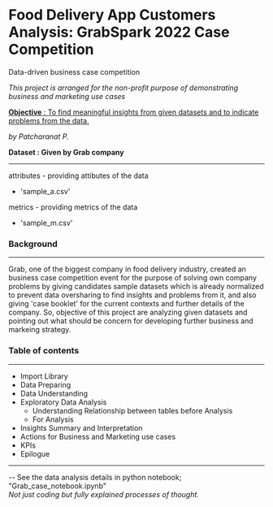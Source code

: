 # Food Delivery App Customers Analysis: GrabSpark 2022 Case Competition
Data-driven business case competition

*This project is arranged for the non-profit purpose of demonstrating business and marketing use cases*

<u><b>Objective</b> : To find meaningful insights from given datasets and to indicate problems from the data.</u><br>

*by Patcharanat P.*<br>

**Dataset : Given by Grab company**<br>

---

attributes - providing attibutes of the data
* 'sample_a.csv'<br>

metrics - providing metrics of the data
* 'sample_m.csv'<br>

### Background
---
Grab, one of the biggest company in food delivery industry, created an business case competition event for the purpose of solving own company problems by giving candidates sample datasets which is already normalized to prevent data oversharing to find insights and problems from it, and also giving 'case booklet' for the current contexts and further details of the company. So, objective of this project are analyzing given datasets and pointing out what should be concern for developing further business and markeing strategy.

### Table of contents
---
* Import Library
* Data Preparing
* Data Understanding
* Exploratory Data Analysis
    * Understanding Relationship between tables before Analysis
    * For Analysis
* Insights Summary and Interpretation
* Actions for Business and Marketing use cases
* KPIs
* Epilogue
---
-- See the data analysis details in python notebook; "Grab_case_notebook.ipynb"<br>
*Not just coding but fully explained processes of thought.*
